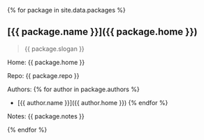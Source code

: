 {% for package in site.data.packages %}
## [{{ package.name }}]({{ package.home }})

> {{ package.slogan }}

Home: {{ package.home }}

Repo: {{ package.repo }}

Authors:
{% for author in package.authors %}
- [{{ author.name }}]({{ author.home }})
{% endfor %}

Notes:
{{ package.notes }}

{% endfor %}

